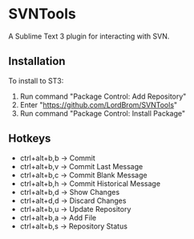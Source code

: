 # SVNTools
A Sublime Text 3 plugin for interacting with SVN.

## Installation
To install to ST3:

1. Run command "Package Control: Add Repository"
2. Enter "https://github.com/LordBrom/SVNTools"
3. Run command "Package Control: Install Package"

## Hotkeys
* ctrl+alt+b,b -> Commit
* ctrl+alt+b,v -> Commit Last Message
* ctrl+alt+b,c -> Commit Blank Message
* ctrl+alt+b,h -> Commit Historical Message
* ctrl+alt+b,d -> Show Changes
* ctrl+alt+d,d -> Discard Changes
* ctrl+alt+b,u -> Update Repository
* ctrl+alt+b,a -> Add File
* ctrl+alt+b,s -> Repository Status